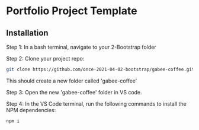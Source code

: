 # Portfolio Project Template


## Installation

Step 1: In a bash terminal, navigate to your 2-Bootstrap folder

Step 2: Clone your project repo:

```sh
git clone https://github.com/once-2021-04-02-bootstrap/gabee-coffee.git
```
This should create a new folder called 'gabee-coffee'

Step 3: Open the new 'gabee-coffee' folder in VS code.

Step 4: In the VS Code terminal, run the following commands to install the NPM dependencies:


```sh
npm i
```

